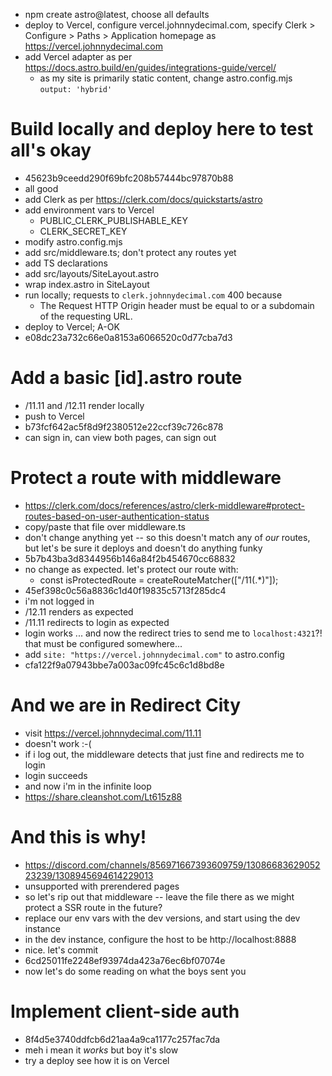 - npm create astro@latest, choose all defaults
- deploy to Vercel, configure vercel.johnnydecimal.com, specify Clerk > Configure > Paths > Application homepage as https://vercel.johnnydecimal.com
- add Vercel adapter as per https://docs.astro.build/en/guides/integrations-guide/vercel/
  - as my site is primarily static content, change astro.config.mjs `output: 'hybrid'`

# Build locally and deploy here to test all's okay

- 45623b9ceedd290f69bfc208b57444bc97870b88
- all good
- add Clerk as per https://clerk.com/docs/quickstarts/astro
- add environment vars to Vercel
  - PUBLIC_CLERK_PUBLISHABLE_KEY
  - CLERK_SECRET_KEY
- modify astro.config.mjs
- add src/middleware.ts; don't protect any routes yet
- add TS declarations
- add src/layouts/SiteLayout.astro
- wrap index.astro in SiteLayout
- run locally; requests to `clerk.johnnydecimal.com` 400 because
  - The Request HTTP Origin header must be equal to or a subdomain of the requesting URL.
- deploy to Vercel; A-OK
- e08dc23a732c66e0a8153a6066520c0d77cba7d3

# Add a basic [id].astro route

- /11.11 and /12.11 render locally
- push to Vercel
- b73fcf642ac5f8d9f2380512e22ccf39c726c878
- can sign in, can view both pages, can sign out

# Protect a route with middleware

- https://clerk.com/docs/references/astro/clerk-middleware#protect-routes-based-on-user-authentication-status
- copy/paste that file over middleware.ts
- don't change anything yet -- so this doesn't match any of _our_ routes, but let's be sure it deploys and doesn't do anything funky
- 5b7b43ba3d8344956b146a84f2b454670cc68832
- no change as expected. let's protect our route with:
  - const isProtectedRoute = createRouteMatcher(["/11(.*)"]);
- 45ef398c0c56a8836c1d40f19835c5713f285dc4
- i'm not logged in
- /12.11 renders as expected
- /11.11 redirects to login as expected
- login works ... and now the redirect tries to send me to `localhost:4321`?! that must be configured somewhere...
- add `site: "https://vercel.johnnydecimal.com"` to astro.config
- cfa122f9a07943bbe7a003ac09fc45c6c1d8bd8e

# And we are in Redirect City

- visit https://vercel.johnnydecimal.com/11.11
- doesn't work :-(
- if i log out, the middleware detects that just fine and redirects me to login
- login succeeds
- and now i'm in the infinite loop
- https://share.cleanshot.com/Lt615z88

# And this is why!

- https://discord.com/channels/856971667393609759/1308668362905223239/1308945694614229013
- unsupported with prerendered pages
- so let's rip out that middleware -- leave the file there as we might protect a SSR route in the future?
- replace our env vars with the dev versions, and start using the dev instance
- in the dev instance, configure the host to be http://localhost:8888
- nice. let's commit
- 6cd25011fe2248ef93974da423a76ec6bf07074e
- now let's do some reading on what the boys sent you

# Implement client-side auth

- 8f4d5e3740ddfcb6d21aa4a9ca1177c257fac7da
- meh i mean it _works_ but boy it's slow
- try a deploy see how it is on Vercel

